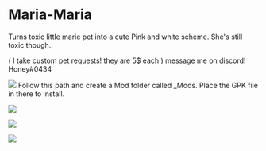 # Maria-Maria
Turns toxic little marie pet into a cute Pink and white scheme. She's still toxic though.. 

( I take custom pet requests! they are 5$ each ) message me on discord! Honey#0434

![](https://i.gyazo.com/b86bd2b6ce0d73565fe005fbf3e84773.png) Follow this path and create a Mod folder called _Mods. Place the GPK file in there to install.

![](https://i.gyazo.com/eddf85c2aec0280729b7bf215543a00b.png)

![](https://i.gyazo.com/2722c0d93c7d069c20d53b4dec22020b.png)

![](https://i.gyazo.com/a01e21d425a90c3e039f61e4c42be777.png)
